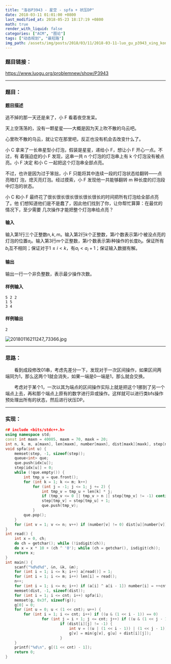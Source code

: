 ```yaml
---
title: "洛谷P3943 - 星空 - spfa + 状压DP"
date: 2018-03-11 01:01:00 +0800
last_modified_at: 2018-05-23 18:17:19 +0800
math: true
render_with_liquid: false
categories: ["ACM", "图论"]
tags: ["动态规划", "最短路"]
img_path: /assets/img/posts/2018/03/11/2018-03-11-luo_gu_p3943_xing_kong_spfa_zhuang_ya_dp/
---
```


### 题目链接：

https://www.luogu.org/problemnew/show/P3943

---
### 题目：

#### 题目描述
逃不掉的那一天还是来了，小 F 看着夜空发呆。

天上空荡荡的，没有一颗星星——大概是因为天上吹不散的乌云吧。

心里吹不散的乌云，就让它在那里吧，反正也没有机会去改变什么了。

小 C 拿来了一长串星型小灯泡，假装是星星，递给小 F，想让小 F 开心一点。不过，有 着强迫症的小 F 发现，这串一共 n 个灯泡的灯泡串上有 k 个灯泡没有被点亮。小 F 决定 和小 C 一起把这个灯泡串全部点亮。

不过，也许是因为过于笨拙，小 F 只能将其中连续一段的灯泡状态给翻转——点亮暗灯 泡，熄灭亮灯泡。经过摸索，小 F 发现他一共能够翻转 m 种长度的灯泡段中灯泡的状态。

小 C 和小 F 最终花了很长很长很长很长很长很长的时间把所有灯泡给全部点亮了。他 们想知道他们是不是蠢了，因此他们找到了你，让你帮忙算算：在最优的情况下，至少需要 几次操作才能把整个灯泡串给点亮？ 
#### 输入
输入第1行三个正整数$n,k,m$。输入第2行$k$个正整数，第$i$个数表示第$i$个被没点亮的灯泡的位置$a_i$。输入第3行$m$个正整数，第$i$个数表示第i种操作的长度$b_i$。保证所有$b_i$互不相同；保证对于$1≤i<k$，有$a_i<a_i+1$；保证输入数据有解。
#### 输出
输出一行一个非负整数，表示最少操作次数。
#### 样例输入
```
5 2 2
1 5
3 4
```
#### 样例输出
```
2
```

![20180116211247_73366.jpg][1]

---
### 思路：

&emsp;&emsp;看到成段修改01串，考虑先差分一下，发现对于一次区间操作，如果区间两端同为1，那么这两个1就会消失，如果一端是0一端是1，那么就会交换。

&emsp;&emsp;考虑对于某个1，一次以其为端点的区间操作实际上就是把这个1挪到了另一个端点上去，再和那个端点上原有的数字进行异或操作。这样就可以进行类bfs操作预处理出所有的状态，然后进行状压DP。

---
### 实现：

```cpp
## include <bits/stdc++.h>
using namespace std;
const int maxn = 40005, maxm = 70, maxk = 20;
int n, k, m, a[maxn], len[maxm], number[maxn], dist[maxk][maxk], step[maxn], cnt = 0, idx[maxn], g[(1 << maxk)];
void spfa(int u) {
    memset(step, -1, sizeof(step));
    queue<int> que;
    que.push(idx[u]);
    step[idx[u]] = 0;
    while (!que.empty()) {
        int tmp_u = que.front();
        for (int k = 1; k <= m; k++)
            for (int j = -1; j <= 1; j += 2) {
                int tmp_v = tmp_u + len[k] * j;
                if (tmp_v <= 0 || tmp_v > n || step[tmp_v] != -1) continue;
                step[tmp_v] = step[tmp_u] + 1;
                que.push(tmp_v);
            }
        que.pop();
    }
    for (int v = 1; v <= n; v++) if (number[v] != 0) dist[u][number[v]] = step[v];
}
int read() {
    int x = 0, ch;
    do ch = getchar(); while (!isdigit(ch));
    do x = x * 10 + (ch ^ '0'); while (ch = getchar(), isdigit(ch));
    return x;
}
int main() {
    scanf("%d%d%d", &n, &k, &m);
    for (int i = 1; i <= k; i++) a[read()] = 1;
    for (int i = 1; i <= m; i++) len[i] = read();
    n++;
    for (int i = 1; i <= n; i++) if (a[i] ^ a[i - 1]) number[i] = ++cnt, idx[cnt] = i;
    memset(dist, -1, sizeof(dist));
    for (int i = 1; i <= cnt; i++) spfa(i);
    memset(g, 0x3f, sizeof(g));
    g[0] = 0;
    for (int u = 0; u < (1 << cnt); u++) {
        for (int i = 1; i <= cnt; i++) if ((u & (1 << i - 1)) == 0)
                for (int j = i + 1; j <= cnt; j++) if ((u & (1 << j - 1)) == 0)
                        if (dist[i][j] != -1) {
                            int v = ((u | (1 << i - 1)) | (1 << j - 1));
                            g[v] = min(g[v], g[u] + dist[i][j]);
                        }
    }
    printf("%d\n", g[(1 << cnt) - 1]);
    return 0;
}
```


  [1]: 20180116211247_73366.jpg